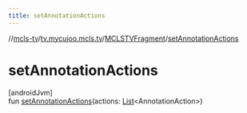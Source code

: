 ```yaml
---
title: setAnnotationActions
---
```

//[mcls-tv](../../../index.html)/[tv.mycujoo.mcls.tv](../index.html)/[MCLSTVFragment](index.html)/[setAnnotationActions](set-annotation-actions.html)



# setAnnotationActions



[androidJvm]\
fun [setAnnotationActions](set-annotation-actions.html)(actions: [List](https://kotlinlang.org/api/latest/jvm/stdlib/kotlin.collections/-list/index.html)&lt;AnnotationAction&gt;)




